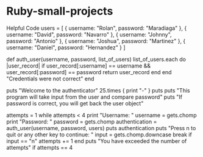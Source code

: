 # Ruby-small-projects
Helpful Code
users = [
          { username: "Rolan", password: "Maradiaga" },
          { username: "David", password: "Navarro" },
          { username: "Johnny", password: "Antonio" },
          { username: "Joshua", password: "Martinez" },
          { username: "Daniel", password: "Hernandez" }
        ]

def auth_user(username, password, list_of_users)
  list_of_users.each do |user_record|
    if user_record[:username] == username && user_record[:password] == password
      return user_record
    end
  end
  "Credentials were not correct"
end

puts "Welcome to the authenticator"
25.times { print "-" }
puts
puts "This program will take input from the user and compare password"
puts "If password is correct, you will get back the user object"
 
attempts = 1
while attempts < 4
  print "Username: "
  username = gets.chomp
  print "Password: "
  password = gets.chomp
  authentication = auth_user(username, password, users)
  puts authentication
  puts "Press n to quit or any other key to continue: "
  input = gets.chomp.downcase
  break if input == "n"
  attempts += 1
end
puts "You have exceeded the number of attempts" if attempts == 4
